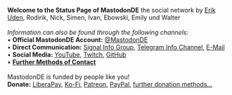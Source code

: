 **Welcome to the Status Page of MastodonDE** the social network by [Erik Uden](https://mastodon.de/@ErikUden), Rodirik, Nick, Simen, Ivan, Ebowski, Emily und Walter  
<br/>
*Information can also be found through the following channels:*  
• **Official MastodonDE Account:** <a rel="me" href="https://mastodon.de/@MastodonDE">@MastodonDE</a>  
• **Direct Communication:** [Signal Info Group](https://signal.group/#CjQKIFMct-WMIEFeKGHvSBUwi4geZr_cXltR1NnY88vP9kdGEhAr6CRNfqONvZB_kngJmLRw), [Telegram Info Channel](https://t.me/mastodon_de), [E-Mail](https://mastodon.de/about)  
• **Social Media:** [YouTube](https://www.youtube.com/@Mastodon_DE), [Twitch](https://www.twitch.tv/Mastodon_DE), [GitHub](https://github.com/Mastodon-DE)  
• **[Further Methods of Contact](https://mastodon.de/@MastodonDE/110766282340652514)**  
</br>
MastodonDE is funded by people like you! </br>
**Donate:** [LiberaPay](https://liberapay.com/MastodonDE), [Ko-Fi](https://ko-fi.com/MastodonDE), [Patreon](https://patreon.com/MastodonDE), [PayPal](https://www.paypal.com/donate/?hosted_button_id=7CZ4CXZ2L32R8), [further donation methods...](https://mastodon.de/@MastodonDE/111080741382091815)